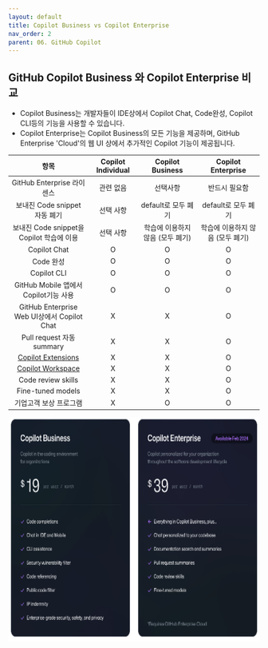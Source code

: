 ```yaml
---
layout: default
title: Copilot Business vs Copilot Enterprise
nav_order: 2
parent: 06. GitHub Copilot
---
```


## GitHub Copilot Business 와 Copilot Enterprise 비교
- Copilot Business는 개발자들이 IDE상에서 Copilot Chat, Code완성, Copilot CLI등의 기능을 사용할 수 있습니다.
- Copilot Enterprise는 Copilot Business의 모든 기능을 제공하며, GitHub Enterprise 'Cloud'의 웹 UI 상에서 추가적인 Copilot 기능이 제공됩니다.

| 항목 | Copilot Individual |Copilot Business | Copilot Enterprise |
|:---:|:---:|:---:| :---:|
| GitHub Enterprise 라이센스 | 관련 없음 | 선택사항 | 반드시 필요함 |
| 보내진 Code snippet 자동 폐기 | 선택 사항 | default로 모두 폐기 | default로 모두 폐기 |
| 보내진 Code snippet을 Copilot 학습에 이용 | 선택 사항 | 학습에 이용하지 않음 (모두 폐기) | 학습에 이용하지 않음 (모두 폐기) | 
| Copilot Chat | O | O | O |
| Code 완성 | O | O | O |
| Copilot CLI | O | O | O |
| GitHub Mobile 앱에서 Copilot기능 사용 | O | O | O |
| GitHub Enterprise Web UI상에서 Copilot Chat | X | X | O |
| Pull request 자동 summary | X | X | O |
| [Copilot Extensions](https://github.blog/2024-05-21-introducing-github-copilot-extensions/) | X | X | O |
| [Copilot Workspace](https://github.blog/2024-04-29-github-copilot-workspace/)  | X | X | O |
| Code review skills | X | X | O |
| Fine-tuned models | X | X | O |
| 기업고객 보상 프로그램 | X | O | O |

  <img src="./img/cb_vs_ce.png" width="800" height="450">


